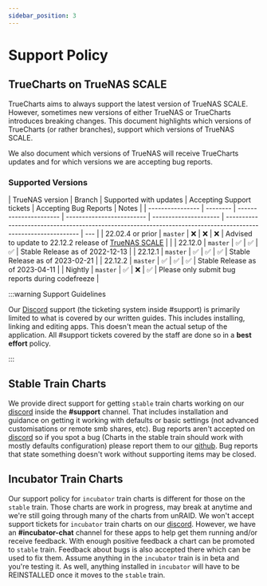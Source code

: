```yaml
---
sidebar_position: 3
---
```

# Support Policy

## TrueCharts on TrueNAS SCALE

TrueCharts aims to always support the latest version of TrueNAS SCALE.
However, sometimes new versions of either TrueNAS or TrueCharts introduces breaking changes.
This document highlights which versions of TrueCharts (or rather branches), support which versions of TrueNAS SCALE.

We also document which versions of TrueNAS will receive TrueCharts updates and for which versions we are accepting bug reports.

### Supported Versions

| TrueNAS version  | Branch   | Supported with updates | Accepting Support tickets | Accepting Bug Reports | Notes                                                                                                          |
| ---------------- | -------- | ---------------------- | ------------------------- | --------------------- | -------------------------------------------------------------------------------------------------------------- | --- |
| 22.02.4 or prior | `master` | :x:     | :x:                       | :x:                   | Advised to update to 22.12.2 release of [TrueNAS SCALE](https://www.truenas.com/docs/scale/scalereleasenotes/) |     |
| 22.12.0          | `master` | :white_check_mark:     | :white_check_mark:        | :white_check_mark:    | Stable Release as of 2022-12-13                                                                               |
| 22.12.1          | `master` | :white_check_mark:     | :white_check_mark:        | :white_check_mark:    | Stable Release as of 2023-02-21                                                                               |
| 22.12.2          | `master` | :white_check_mark:     | :white_check_mark:        | :white_check_mark:    | Stable Release as of 2023-04-11                                                                               |
| Nightly          | `master` | :white_check_mark:     | :x:                       | :white_check_mark:    | Please only submit bug reports during codefreeze                                                               |

:::warning Support Guidelines

Our [Discord](https://discord.gg/tVsPTHWTtr) support (the ticketing system inside #support) is primarily limited to what is covered by our written guides. This includes installing, linking and editing apps. This doesn't mean the actual setup of the application. All #support tickets covered by the staff are done so in a **best effort** policy.

:::

## Stable Train Charts

We provide direct support for getting `stable` train charts working on our [discord](https://discord.gg/tVsPTHWTtr) inside the **#support** channel.
That includes installation and guidance on getting it working with defaults or basic settings (not advanced customisations or remote smb shares, etc).
Bug reports aren't accepted on [discord](https://discord.gg/tVsPTHWTtr) so if you spot a bug (Charts in the stable train should work with mostly defaults configuration)
please report them to our [github](https://github.com/truecharts/charts/issues/new/choose). Bug reports that state something doesn't work without supporting items may be closed.

## Incubator Train Charts

Our support policy for `incubator` train charts is different for those on the `stable` train. Those charts are work in progress,
may break at anytime and we're still going through many of the charts from unRAID. We won't accept support tickets for `incubator` train
charts on our [discord](https://discord.gg/tVsPTHWTtr). However, we have an **#incubator-chat** channel for these apps to help get them running and/or receive feedback.
With enough positive feedback a chart can be promoted to `stable` train. Feedback about bugs is also accepted there which can be used to fix them.
Assume anything in the `incubator` train is in beta and you're testing it. As well, anything installed in `incubator` will have to be REINSTALLED once it moves to the `stable` train.
